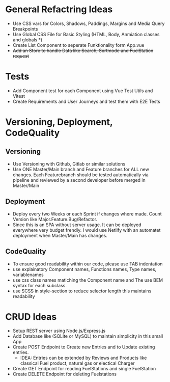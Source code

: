 # General Refactring Ideas
- Use CSS vars for Colors, Shadows, Paddings, Margins and Media Query Breakpoints
- Use Global CSS File for Basic Styling (HTML, Body, Anmiation classes and globals *)
- Create List Component to seperate Funktionality form App.vue
- ~~Add an Store to handle Data like Search, Sortmode and FuelStation request~~


# Tests
- Add Component test for each Component using Vue Test Utils and Vitest
- Create Requirements and User Journeys and test them with E2E Tests


# Versioning, Deployment, CodeQuality

## Versioning
- Use Versioning with Github, Gitlab or similar solutions
- Use ONE Master/Main branch and Feature branches for ALL new changes. Each Featurebranch should be tested automatically via pipeline and reviewed by a second developer before merged in Master/Main

## Deployment
- Deploy every two Weeks or each Sprint if changes where made. Count Version like Major.Feature.Bug/Refactor.
- Since this is an SPA without server usage. It can be deployed everywhere very budget frendly. I would use Netlify with an automatet deployment when Master/Main has changes.

## CodeQuality
- To ensure good readability within our code, please use TAB indentation
- use explainatory Component names, Functions names, Type names, variablenames
- use css class names matiching the Component name and The use BEM syntax for each subclass.
- use SCSS in style-section to reduce selector length this maintains readability

# CRUD Ideas
- Setup REST server using Node.js/Express.js
- Add Database like (SQLite or MySQL) to maintain simplicity in this small App
- Create POST Endpoint to Create new Entries and to Update existing entries.
    - IDEA: Entries can be extended by Reviews and Products like classical Fuel product, natural gas or electical Charger
- Create GET Endpoint for reading FuelStations and single FuelStation
- Create DELETE Endpoint for deleting Fuelstations

